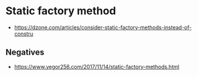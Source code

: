 # Static factory method

- https://dzone.com/articles/consider-static-factory-methods-instead-of-constru

## Negatives

- https://www.yegor256.com/2017/11/14/static-factory-methods.html

